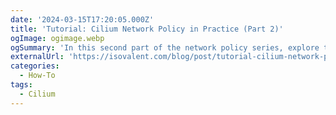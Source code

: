 ```yaml
---
date: '2024-03-15T17:20:05.000Z'
title: 'Tutorial: Cilium Network Policy in Practice (Part 2)'
ogImage: ogimage.webp
ogSummary: 'In this second part of the network policy series, explore the complexities of designing Cilium Network policy rules and learn about some common user stories that shed light on the practical implementation of Cilium Network Policies'
externalUrl: 'https://isovalent.com/blog/post/tutorial-cilium-network-policy/?utm_source=website-cilium&utm_medium=referral&utm_campaign=cilium-enterprise'
categories:
  - How-To
tags:
  - Cilium
---
```


